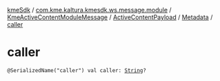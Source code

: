 [kmeSdk](../../../../index.md) / [com.kme.kaltura.kmesdk.ws.message.module](../../../index.md) / [KmeActiveContentModuleMessage](../../index.md) / [ActiveContentPayload](../index.md) / [Metadata](index.md) / [caller](./caller.md)

# caller

`@SerializedName("caller") val caller: `[`String`](https://kotlinlang.org/api/latest/jvm/stdlib/kotlin/-string/index.html)`?`